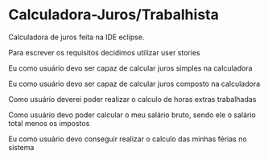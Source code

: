 # Calculadora-Juros/Trabalhista
Calculadora de juros feita na IDE eclipse.

Para escrever os requisitos decidimos utilizar user stories

Eu como usuário devo ser capaz de calcular juros simples na calculadora

Eu como usuário devo ser capaz de calcular juros composto na calculadora

Como usuário deverei poder realizar o calculo de horas extras trabalhadas

Como usuário devo poder calcular o meu salário bruto, sendo ele o salário total menos os impostos

Eu como usuário devo conseguir realizar o calculo das minhas férias no sistema
